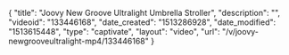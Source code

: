 {
    "title": "Joovy New Groove Ultralight Umbrella Stroller",
    "description": "",
    "videoid": "133446168",
    "date_created": "1513286928",
    "date_modified": "1513615448",
    "type": "captivate",
    "layout": "video",
    "url": "\/v\/joovy-newgrooveultralight-mp4\/133446168"
}
